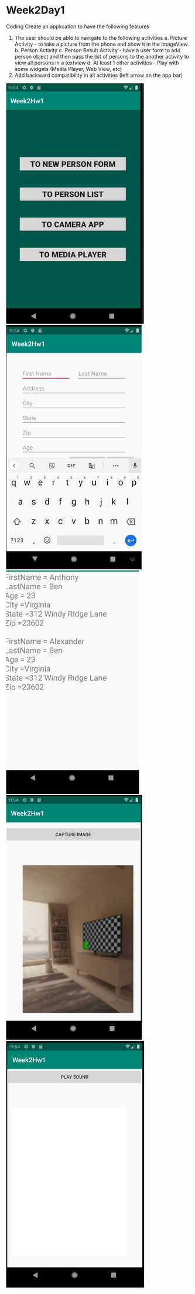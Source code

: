 # Week2Day1
Coding
Create an application to have the following features
1. The user should be able to navigate to the following activities
	a. Picture Activity
		- to take a picture from the phone and show it in the ImageView.
	b. Person Activity
	c. Person Result Activity
		- have a user form to add person object and then pass the list of persons to the another activity to view all persons in a textview
	d.  At least 1 other activities
		- Play with some widgets (Media Player, Web View, etc)
2. Add backward compatibility in all activities (left arrow on the app bar)


![](/images/CodingWeek2Day1SS1.PNG)
![](/images/CodingWeek2Day1SS2.PNG)
![](/images/CodingWeek2Day1SS3.PNG)
![](/images/CodingWeek2Day3SS4.PNG)
![](/images/CodingWeek2Day3SS5.PNG)
